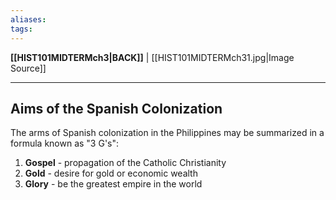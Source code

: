 ```yaml
---
aliases:
tags:
---
```

**[[HIST101MIDTERMch3|BACK]]** | [[HIST101MIDTERMch31.jpg|Image Source]]

---
## Aims of the Spanish Colonization
The arms of Spanish colonization in the Philippines may be summarized in a formula known as "3 G's":
1. **Gospel** - propagation of the Catholic Christianity
2. **Gold** - desire for gold or economic wealth
3. **Glory** - be the greatest empire in the world